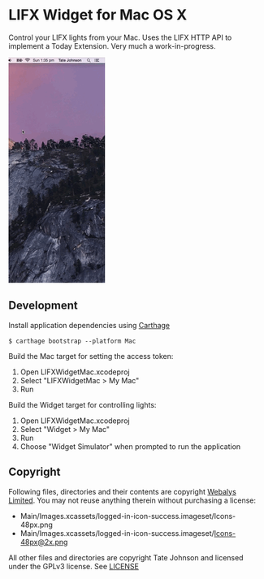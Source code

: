 # LIFX Widget for Mac OS X

Control your LIFX lights from your Mac. Uses the LIFX HTTP API to implement a Today Extension. Very much a work-in-progress.

![](Preview.gif)

## Development

Install application dependencies using [Carthage](https://github.com/Carthage/Carthage)

    $ carthage bootstrap --platform Mac

Build the Mac target for setting the access token:

1. Open LIFXWidgetMac.xcodeproj
2. Select "LIFXWidgetMac > My Mac"
3. Run

Build the Widget target for controlling lights:

1. Open LIFXWidgetMac.xcodeproj
2. Select "Widget > My Mac"
3. Run
4. Choose "Widget Simulator" when prompted to run the application

## Copyright

Following files, directories and their contents are copyright [Webalys Limited](http://streamlineicons.com).
You may not reuse anything therein without purchasing a license:

* Main/Images.xcassets/logged-in-icon-success.imageset/Icons-48px.png
* Main/Images.xcassets/logged-in-icon-success.imageset/Icons-48px@2x.png

All other files and directories are copyright Tate Johnson and licensed under
the GPLv3 license. See [LICENSE](LICENSE.txt)
